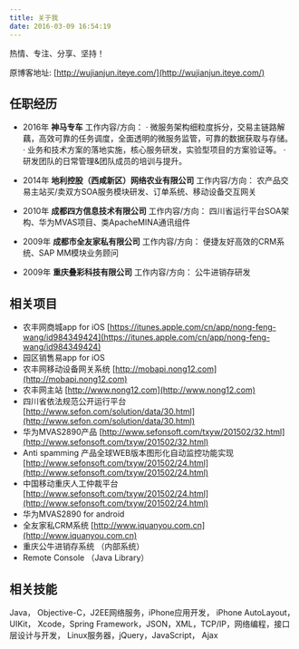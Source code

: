 ```yaml
---
title: 关于我
date: 2016-03-09 16:54:19
---
```


热情、专注、分享、坚持！

原博客地址: [http://wujianjun.iteye.com/](http://wujianjun.iteye.com/)

任职经历
-----
+ 2016年 __神马专车__
工作内容/方向：
·  微服务架构细粒度拆分，交易主链路解藕，高效可靠的任务调度，全面透明的微服务监管，可靠的数据获取与存储。
·  业务和技术方案的落地实施，核心服务研发，实验型项目的方案验证等。
·  研发团队的日常管理&团队成员的培训与提升。

+ 2014年 __地利控股（西咸新区）网络农业有限公司__
工作内容/方向：
农产品交易主站买/卖双方SOA服务模块研发、订单系统、移动设备交互网关

+ 2010年 __成都四方信息技术有限公司__
工作内容/方向：
四川省运行平台SOA架构、华为MVAS项目、类ApacheMINA通讯组件

+ 2009年 __成都市全友家私有限公司__
工作内容/方向：
便捷友好高效的CRM系统、SAP MM模块业务顾问

+ 2009年 __重庆叠彩科技有限公司__
工作内容/方向：
公牛进销存研发

相关项目
-----
+ 农丰网商城app for iOS
[https://itunes.apple.com/cn/app/nong-feng-wang/id984349424](https://itunes.apple.com/cn/app/nong-feng-wang/id984349424)
+ 园区销售易app for iOS
+ 农丰网移动设备网关系统
[http://mobapi.nong12.com](http://mobapi.nong12.com)
+ 农丰网主站
[http://www.nong12.com](http://www.nong12.com)
+ 四川省依法规范公开运行平台
[http://www.sefon.com/solution/data/30.html](http://www.sefon.com/solution/data/30.html)
+ 华为MVAS2890产品
[http://www.sefonsoft.com/txyw/201502/32.html](http://www.sefonsoft.com/txyw/201502/32.html)
+ Anti spamming 产品全球WEB版本图形化自动监控功能实现
[http://www.sefonsoft.com/txyw/201502/24.html](http://www.sefonsoft.com/txyw/201502/24.html)
+ 中国移动重庆人工仲裁平台
[http://www.sefonsoft.com/txyw/201502/24.html](http://www.sefonsoft.com/txyw/201502/24.html)
+ 华为MVAS2890 for android
+ 全友家私CRM系统 [http://www.iquanyou.com.cn](http://www.iquanyou.com.cn)
+ 重庆公牛进销存系统 （内部系统）
+ Remote Console （Java Library）

相关技能
-----
Java， Objective-C，J2EE网络服务，iPhone应用开发， iPhone AutoLayout， UIKit，
Xcode，Spring Framework，JSON，XML，TCP/IP，网络编程，接口层设计与开发，
Linux服务器，jQuery，JavaScript， Ajax
